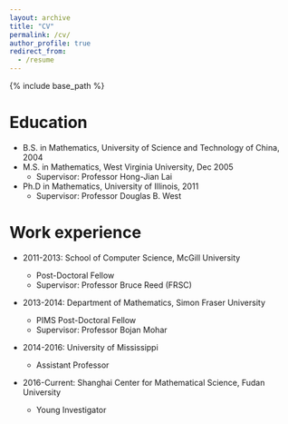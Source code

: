 ```yaml
---
layout: archive
title: "CV"
permalink: /cv/
author_profile: true
redirect_from:
  - /resume
---
```


{% include base_path %}

Education
======
* B.S. in Mathematics, University of Science and Technology of China, 2004
* M.S. in Mathematics, West Virginia University, Dec 2005
  * Supervisor: Professor Hong-Jian Lai 
* Ph.D in Mathematics, University of Illinois, 2011
  * Supervisor: Professor Douglas B. West

Work experience
======
* 2011-2013: School of Computer Science, McGill University
  * Post-Doctoral Fellow 
  * Supervisor: Professor Bruce Reed (FRSC)

* 2013-2014: Department of Mathematics, Simon Fraser University
  * PIMS Post-Doctoral Fellow  
  * Supervisor: Professor Bojan Mohar

* 2014-2016: University of Mississippi
  * Assistant Professor

* 2016-Current: Shanghai Center for Mathematical Science, Fudan University
  * Young Investigator

  

